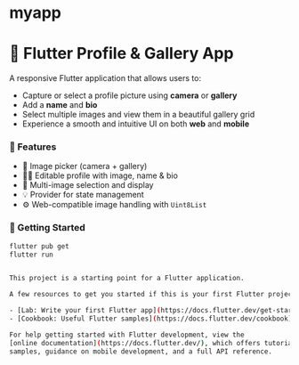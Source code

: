 # myapp

# 🌳 Flutter Profile & Gallery App

A responsive Flutter application that allows users to:

- Capture or select a profile picture using **camera** or **gallery**
- Add a **name** and **bio**
- Select multiple images and view them in a beautiful gallery grid
- Experience a smooth and intuitive UI on both **web** and **mobile**

### 🔧 Features

- 📸 Image picker (camera + gallery)
- 🧑‍💼 Editable profile with image, name & bio
- 🌄 Multi-image selection and display
- 💡 Provider for state management
- ⚙️ Web-compatible image handling with `Uint8List`

### 🚀 Getting Started

```bash
flutter pub get
flutter run


This project is a starting point for a Flutter application.

A few resources to get you started if this is your first Flutter project:

- [Lab: Write your first Flutter app](https://docs.flutter.dev/get-started/codelab)
- [Cookbook: Useful Flutter samples](https://docs.flutter.dev/cookbook)

For help getting started with Flutter development, view the
[online documentation](https://docs.flutter.dev/), which offers tutorials,
samples, guidance on mobile development, and a full API reference.
